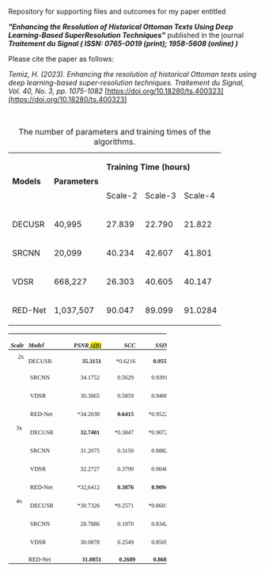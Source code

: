 Repository for supporting files and outcomes for my paper entitled 

___"Enhancing the Resolution of Historical Ottoman Texts Using Deep Learning-Based SuperResolution Techniques"___  published in the journal ___Traitement du Signal ( ISSN: 0765-0019 (print);  1958-5608 (online) )___

Please cite the paper as follows:


*Temiz, H. (2023). Enhancing the resolution of historical Ottoman texts using deep learning-based super-resolution techniques. Traitement du Signal, Vol. 40, No. 3, pp. 1075-1082* 
[https://doi.org/10.18280/ts.400323](https://doi.org/10.18280/ts.400323)

&nbsp;



<table >
 <caption> The number of parameters and training times of the algorithms.</caption>
 <tbody><tr >
  <td rowspan="2"  >
  <p ><b><span>Models<o:p></o:p></span></b></p>
  </td>
  <td  rowspan="2" >
  <p ><b ><span >Parameters<o:p></o:p></span></b></p>
  </td>
  <td colspan="3">
  <p ><b ><span >Training Time (hours)<o:p></o:p></span></b></p>
  </td>
 </tr>
 <tr >
  
  <td >
  <p ><span >Scale-2<o:p></o:p></span></p>
  </td>
  <td >
  <p ><span >Scale-3<o:p></o:p></span></p>
  </td>
  <td >
  <p ><span>Scale-4<o:p></o:p></span></p>
  </td>
 </tr>
 <tr >
  <td>
  <p ><span >DECUSR<o:p></o:p></span></p>
  </td>
  <td >
  <p><span >40,995<o:p></o:p></span></p>
  </td>
  <td >
  <p ><span >27.839<o:p></o:p></span></p>
  </td>
  <td >
  <p ><span >22.790<o:p></o:p></span></p>
  </td>
  <td>
  <p ><span >21.822<o:p></o:p></span></p>
  </td>
 </tr>
 <tr >
  <td >
  <p ><span >SRCNN<o:p></o:p></span></p>
  </td>
  <td >
  <p ><span >20,099<o:p></o:p></span></p>
  </td>
  <td >
  <p ><span l>40.234<o:p></o:p></span></p>
  </td>
  <td >
  <p ><span l>42.607<o:p></o:p></span></p>
  </td>
  <td >
  <p ><span >41.801 <o:p></o:p></span></p>
  </td>
 </tr>
 <tr >
  <td >
  <p ><span >VDSR<o:p></o:p></span></p>
  </td>
  <td >
  <p ><span >668,227<o:p></o:p></span></p>
  </td>
  <td >
  <p ><span >26.303<o:p></o:p></span></p>
  </td>
  <td >
  <p ><span >40.605<o:p></o:p></span></p>
  </td>
  <td >
  <p ><span >40.147<o:p></o:p></span></p>
  </td>
 </tr>
 <tr >
  <td >
  <p ><span >RED-Net<o:p></o:p></span></p>
  </td>
  <td >
  <p ><span >1,037,507<o:p></o:p></span></p>
  </td>
  <td >
  <p ><span >90.047<o:p></o:p></span></p>
  </td>
  <td >
  <p ><span >89.099<o:p></o:p></span></p>
  </td>
  <td >
  <p ><span >91.0284<o:p></o:p></span></p>
  </td>
 </tr>
</tbody></table>




<table class="MsoNormalTable" border="0" cellspacing="0" cellpadding="0" width="320" style="width:239.65pt;border-collapse:collapse;mso-yfti-tbllook:1184;
 mso-padding-alt:0cm 3.5pt 0cm 3.5pt;mso-prop-change:msi 20230228T1428;
 width:228.3pt !msorm;border-collapse:collapse !msorm;mso-yfti-tbllook:1184 !msorm;
 mso-padding-alt:0cm 3.5pt 0cm 3.5pt !msorm">
 <tbody><tr style="mso-yfti-irow:0;mso-yfti-firstrow:yes;height:14.15pt;mso-prop-change:
  msi 20230228T1428">
  <td width="36" style="width:27.0pt;width:1.0cm !msorm;border-top:solid windowtext 1.0pt;
  border-left:none;border-bottom:solid windowtext 1.0pt;border-right:none;
  mso-border-top-alt:solid windowtext .5pt;mso-border-bottom-alt:solid windowtext .5pt;
  padding:0cm 3.5pt 0cm 3.5pt;border-top:solid windowtext 1.0pt !msorm;
  border-left:none !msorm;border-bottom:solid windowtext 1.0pt !msorm;
  border-right:none !msorm;mso-border-top-alt:solid windowtext .5pt !msorm;
  mso-border-bottom-alt:solid windowtext .5pt !msorm;padding:0cm 3.5pt 0cm 3.5pt !msorm;
  height:14.15pt">
  <p class="MsoNormal" style="margin-bottom:0cm;margin-bottom:.0001pt;line-height:
  normal"><b style="mso-bidi-font-weight:normal"><i style="mso-bidi-font-style:
  normal"><span lang="EN-US" style="font-size:9.0pt;font-family:&quot;Times New Roman&quot;,serif;
  mso-ansi-language:EN-US">Scale<o:p></o:p></span></i></b></p>
  </td>
  <td width="57" nowrap="" style="width:42.55pt;width:39.7pt !msorm;border-top:solid windowtext 1.0pt;
  border-left:none;border-bottom:solid windowtext 1.0pt;border-right:none;
  mso-border-top-alt:solid windowtext .5pt;mso-border-bottom-alt:solid windowtext .5pt;
  padding:0cm 3.5pt 0cm 3.5pt;border-top:solid windowtext 1.0pt !msorm;
  border-left:none !msorm;border-bottom:solid windowtext 1.0pt !msorm;
  border-right:none !msorm;mso-border-top-alt:solid windowtext .5pt !msorm;
  mso-border-bottom-alt:solid windowtext .5pt !msorm;padding:0cm 3.5pt 0cm 3.5pt !msorm;
  height:14.15pt">
  <p class="MsoNormal" style="margin-bottom:0cm;margin-bottom:.0001pt;line-height:
  normal"><b style="mso-bidi-font-weight:normal"><i style="mso-bidi-font-style:
  normal"><span lang="EN-US" style="font-size:9.0pt;font-family:&quot;Times New Roman&quot;,serif;
  mso-ansi-language:EN-US">Model<o:p></o:p></span></i></b></p>
  </td>
  <td width="68" nowrap="" style="width:51.0pt;width:41.15pt !msorm;border-top:solid windowtext 1.0pt;
  border-left:none;border-bottom:solid windowtext 1.0pt;border-right:none;
  mso-border-top-alt:solid windowtext .5pt;mso-border-bottom-alt:solid windowtext .5pt;
  padding:0cm 3.5pt 0cm 3.5pt;border-top:solid windowtext 1.0pt !msorm;
  border-left:none !msorm;border-bottom:solid windowtext 1.0pt !msorm;
  border-right:none !msorm;mso-border-top-alt:solid windowtext .5pt !msorm;
  mso-border-bottom-alt:solid windowtext .5pt !msorm;padding:0cm 3.5pt 0cm 3.5pt !msorm;
  height:14.15pt">
  <p class="MsoNormal" align="right" style="margin-bottom:0cm;margin-bottom:.0001pt;
  text-align:right;line-height:normal"><b style="mso-bidi-font-weight:normal"><i style="mso-bidi-font-style:normal"><span lang="EN-US" style="font-size:9.0pt;
  font-family:&quot;Times New Roman&quot;,serif;mso-ansi-language:EN-US">PSNR<span class="msoIns"><ins cite="mailto:msi" datetime="2023-02-28T14:28"> <span style="background:windowtext !msorm;mso-highlight:windowtext !msorm"><span style="background:yellow;mso-highlight:yellow"><span style="mso-prop-change:
  msi 20230228T1428">(dB)</span></span></span></ins></span><o:p></o:p></span></i></b></p>
  </td>
  <td width="53" nowrap="" style="width:39.7pt;border-top:solid windowtext 1.0pt;
  border-left:none;border-bottom:solid windowtext 1.0pt;border-right:none;
  mso-border-top-alt:solid windowtext .5pt;mso-border-bottom-alt:solid windowtext .5pt;
  padding:0cm 3.5pt 0cm 3.5pt;border-top:solid windowtext 1.0pt !msorm;
  border-left:none !msorm;border-bottom:solid windowtext 1.0pt !msorm;
  border-right:none !msorm;mso-border-top-alt:solid windowtext .5pt !msorm;
  mso-border-bottom-alt:solid windowtext .5pt !msorm;padding:0cm 3.5pt 0cm 3.5pt !msorm;
  height:14.15pt">
  <p class="MsoNormal" align="right" style="margin-bottom:0cm;margin-bottom:.0001pt;
  text-align:right;line-height:normal"><b style="mso-bidi-font-weight:normal"><i style="mso-bidi-font-style:normal"><span lang="EN-US" style="font-size:9.0pt;
  font-family:&quot;Times New Roman&quot;,serif;mso-ansi-language:EN-US">SCC<o:p></o:p></span></i></b></p>
  </td>
  <td width="53" nowrap="" style="width:39.7pt;border-top:solid windowtext 1.0pt;
  border-left:none;border-bottom:solid windowtext 1.0pt;border-right:none;
  mso-border-top-alt:solid windowtext .5pt;mso-border-bottom-alt:solid windowtext .5pt;
  padding:0cm 3.5pt 0cm 3.5pt;border-top:solid windowtext 1.0pt !msorm;
  border-left:none !msorm;border-bottom:solid windowtext 1.0pt !msorm;
  border-right:none !msorm;mso-border-top-alt:solid windowtext .5pt !msorm;
  mso-border-bottom-alt:solid windowtext .5pt !msorm;padding:0cm 3.5pt 0cm 3.5pt !msorm;
  height:14.15pt">
  <p class="MsoNormal" align="right" style="margin-bottom:0cm;margin-bottom:.0001pt;
  text-align:right;line-height:normal"><b style="mso-bidi-font-weight:normal"><i style="mso-bidi-font-style:normal"><span lang="EN-US" style="font-size:9.0pt;
  font-family:&quot;Times New Roman&quot;,serif;mso-ansi-language:EN-US">SSIM<o:p></o:p></span></i></b></p>
  </td>
  <td width="53" nowrap="" style="width:39.7pt;border-top:solid windowtext 1.0pt;
  border-left:none;border-bottom:solid windowtext 1.0pt;border-right:none;
  mso-border-top-alt:solid windowtext .5pt;mso-border-bottom-alt:solid windowtext .5pt;
  padding:0cm 3.5pt 0cm 3.5pt;border-top:solid windowtext 1.0pt !msorm;
  border-left:none !msorm;border-bottom:solid windowtext 1.0pt !msorm;
  border-right:none !msorm;mso-border-top-alt:solid windowtext .5pt !msorm;
  mso-border-bottom-alt:solid windowtext .5pt !msorm;padding:0cm 3.5pt 0cm 3.5pt !msorm;
  height:14.15pt">
  <p class="MsoNormal" align="right" style="margin-bottom:0cm;margin-bottom:.0001pt;
  text-align:right;line-height:normal"><b style="mso-bidi-font-weight:normal"><i style="mso-bidi-font-style:normal"><span lang="EN-US" style="font-size:9.0pt;
  font-family:&quot;Times New Roman&quot;,serif;mso-ansi-language:EN-US">VIF<o:p></o:p></span></i></b></p>
  </td>
 </tr>
 <tr style="mso-yfti-irow:1;height:14.15pt;mso-prop-change:msi 20230228T1428">
  <td width="36" rowspan="3" valign="top" style="width:27.0pt;width:1.0cm !msorm;
  border:none;mso-border-top-alt:solid windowtext .5pt;padding:0cm 3.5pt 0cm 3.5pt;
  border:none !msorm;mso-border-top-alt:solid windowtext .5pt !msorm;
  padding:0cm 3.5pt 0cm 3.5pt !msorm;height:14.15pt">
  <p class="MsoNormal" align="right" style="margin-top:5.0pt;margin-right:0cm;
  margin-bottom:0cm;margin-left:0cm;margin-bottom:.0001pt;text-align:right;
  line-height:normal"><span lang="EN-US" style="font-size:9.0pt;font-family:&quot;Times New Roman&quot;,serif;
  mso-ansi-language:EN-US">2x<o:p></o:p></span></p>
  </td>
  <td width="57" nowrap="" valign="bottom" style="width:42.55pt;width:39.7pt !msorm;
  border:none;mso-border-top-alt:solid windowtext .5pt;padding:0cm 3.5pt 0cm 3.5pt;
  border:none !msorm;mso-border-top-alt:solid windowtext .5pt !msorm;
  padding:0cm 3.5pt 0cm 3.5pt !msorm;height:14.15pt">
  <p class="MsoNormal" style="margin-bottom:0cm;margin-bottom:.0001pt;line-height:
  normal"><span lang="EN-US" style="font-size:9.0pt;font-family:&quot;Times New Roman&quot;,serif;
  mso-ansi-language:EN-US">DECUSR<o:p></o:p></span></p>
  </td>
  <td width="68" nowrap="" valign="bottom" style="width:51.0pt;width:41.15pt !msorm;
  border:none;mso-border-top-alt:solid windowtext .5pt;padding:0cm 3.5pt 0cm 3.5pt;
  border:none !msorm;mso-border-top-alt:solid windowtext .5pt !msorm;
  padding:0cm 3.5pt 0cm 3.5pt !msorm;height:14.15pt">
  <p class="MsoNormal" align="right" style="margin-bottom:0cm;margin-bottom:.0001pt;
  text-align:right;line-height:normal"><b style="mso-bidi-font-weight:normal"><span lang="EN-US" style="font-size:9.0pt;font-family:&quot;Times New Roman&quot;,serif;
  mso-ansi-language:EN-US">35.3151<o:p></o:p></span></b></p>
  </td>
  <td width="53" nowrap="" valign="bottom" style="width:39.7pt;border:none;mso-border-top-alt:
  solid windowtext .5pt;padding:0cm 3.5pt 0cm 3.5pt;border:none !msorm;
  mso-border-top-alt:solid windowtext .5pt !msorm;padding:0cm 3.5pt 0cm 3.5pt !msorm;
  height:14.15pt">
  <p class="MsoNormal" align="right" style="margin-bottom:0cm;margin-bottom:.0001pt;
  text-align:right;line-height:normal"><span lang="EN-US" style="font-size:9.0pt;
  font-family:&quot;Times New Roman&quot;,serif;mso-ansi-language:EN-US">*0.6216<o:p></o:p></span></p>
  </td>
  <td width="53" nowrap="" valign="bottom" style="width:39.7pt;border:none;mso-border-top-alt:
  solid windowtext .5pt;padding:0cm 3.5pt 0cm 3.5pt;border:none !msorm;
  mso-border-top-alt:solid windowtext .5pt !msorm;padding:0cm 3.5pt 0cm 3.5pt !msorm;
  height:14.15pt">
  <p class="MsoNormal" align="right" style="margin-bottom:0cm;margin-bottom:.0001pt;
  text-align:right;line-height:normal"><b style="mso-bidi-font-weight:normal"><span lang="EN-US" style="font-size:9.0pt;font-family:&quot;Times New Roman&quot;,serif;
  mso-ansi-language:EN-US">0.9553<o:p></o:p></span></b></p>
  </td>
  <td width="53" nowrap="" valign="bottom" style="width:39.7pt;border:none;mso-border-top-alt:
  solid windowtext .5pt;padding:0cm 3.5pt 0cm 3.5pt;border:none !msorm;
  mso-border-top-alt:solid windowtext .5pt !msorm;padding:0cm 3.5pt 0cm 3.5pt !msorm;
  height:14.15pt">
  <p class="MsoNormal" align="right" style="margin-bottom:0cm;margin-bottom:.0001pt;
  text-align:right;line-height:normal"><b style="mso-bidi-font-weight:normal"><span lang="EN-US" style="font-size:9.0pt;font-family:&quot;Times New Roman&quot;,serif;
  mso-ansi-language:EN-US">0.6535<o:p></o:p></span></b></p>
  </td>
 </tr>
 <tr style="mso-yfti-irow:2;height:11.35pt;mso-prop-change:msi 20230228T1428">
  <td width="57" nowrap="" valign="bottom" style="width:42.55pt;width:39.7pt !msorm;
  padding:0cm 3.5pt 0cm 3.5pt 0cm 3.5pt 0cm 3.5pt !msorm;height:11.35pt">
  <p class="MsoNormal" style="margin-bottom:0cm;margin-bottom:.0001pt;line-height:
  normal"><span lang="EN-US" style="font-size:9.0pt;font-family:&quot;Times New Roman&quot;,serif;
  mso-ansi-language:EN-US">SRCNN<o:p></o:p></span></p>
  </td>
  <td width="68" nowrap="" valign="bottom" style="width:51.0pt;width:41.15pt !msorm;
  padding:0cm 3.5pt 0cm 3.5pt 0cm 3.5pt 0cm 3.5pt !msorm;height:11.35pt">
  <p class="MsoNormal" align="right" style="margin-bottom:0cm;margin-bottom:.0001pt;
  text-align:right;line-height:normal"><span lang="EN-US" style="font-size:9.0pt;
  font-family:&quot;Times New Roman&quot;,serif;mso-ansi-language:EN-US">34.1752<o:p></o:p></span></p>
  </td>
  <td width="53" nowrap="" valign="bottom" style="width:39.7pt;padding:0cm 3.5pt 0cm 3.5pt 0cm 3.5pt 0cm 3.5pt !msorm;
  height:11.35pt">
  <p class="MsoNormal" align="right" style="margin-bottom:0cm;margin-bottom:.0001pt;
  text-align:right;line-height:normal"><span lang="EN-US" style="font-size:9.0pt;
  font-family:&quot;Times New Roman&quot;,serif;mso-ansi-language:EN-US">0.5629<o:p></o:p></span></p>
  </td>
  <td width="53" nowrap="" valign="bottom" style="width:39.7pt;padding:0cm 3.5pt 0cm 3.5pt 0cm 3.5pt 0cm 3.5pt !msorm;
  height:11.35pt">
  <p class="MsoNormal" align="right" style="margin-bottom:0cm;margin-bottom:.0001pt;
  text-align:right;line-height:normal"><span lang="EN-US" style="font-size:9.0pt;
  font-family:&quot;Times New Roman&quot;,serif;mso-ansi-language:EN-US">0.9391<o:p></o:p></span></p>
  </td>
  <td width="53" nowrap="" valign="bottom" style="width:39.7pt;padding:0cm 3.5pt 0cm 3.5pt 0cm 3.5pt 0cm 3.5pt !msorm;
  height:11.35pt">
  <p class="MsoNormal" align="right" style="margin-bottom:0cm;margin-bottom:.0001pt;
  text-align:right;line-height:normal"><span lang="EN-US" style="font-size:9.0pt;
  font-family:&quot;Times New Roman&quot;,serif;mso-ansi-language:EN-US">0.5921<o:p></o:p></span></p>
  </td>
 </tr>
 <tr style="mso-yfti-irow:3;height:11.35pt;mso-prop-change:msi 20230228T1428">
  <td width="57" nowrap="" valign="bottom" style="width:42.55pt;width:39.7pt !msorm;
  padding:0cm 3.5pt 0cm 3.5pt 0cm 3.5pt 0cm 3.5pt !msorm;height:11.35pt">
  <p class="MsoNormal" style="margin-bottom:0cm;margin-bottom:.0001pt;line-height:
  normal"><span lang="EN-US" style="font-size:9.0pt;font-family:&quot;Times New Roman&quot;,serif;
  mso-ansi-language:EN-US">VDSR<o:p></o:p></span></p>
  </td>
  <td width="68" nowrap="" valign="bottom" style="width:51.0pt;width:41.15pt !msorm;
  padding:0cm 3.5pt 0cm 3.5pt 0cm 3.5pt 0cm 3.5pt !msorm;height:11.35pt">
  <p class="MsoNormal" align="right" style="margin-bottom:0cm;margin-bottom:.0001pt;
  text-align:right;line-height:normal"><span lang="EN-US" style="font-size:9.0pt;
  font-family:&quot;Times New Roman&quot;,serif;mso-ansi-language:EN-US">30.3865<o:p></o:p></span></p>
  </td>
  <td width="53" nowrap="" valign="bottom" style="width:39.7pt;padding:0cm 3.5pt 0cm 3.5pt 0cm 3.5pt 0cm 3.5pt !msorm;
  height:11.35pt">
  <p class="MsoNormal" align="right" style="margin-bottom:0cm;margin-bottom:.0001pt;
  text-align:right;line-height:normal"><span lang="EN-US" style="font-size:9.0pt;
  font-family:&quot;Times New Roman&quot;,serif;mso-ansi-language:EN-US">0.5859<o:p></o:p></span></p>
  </td>
  <td width="53" nowrap="" valign="bottom" style="width:39.7pt;padding:0cm 3.5pt 0cm 3.5pt 0cm 3.5pt 0cm 3.5pt !msorm;
  height:11.35pt">
  <p class="MsoNormal" align="right" style="margin-bottom:0cm;margin-bottom:.0001pt;
  text-align:right;line-height:normal"><span lang="EN-US" style="font-size:9.0pt;
  font-family:&quot;Times New Roman&quot;,serif;mso-ansi-language:EN-US">0.9406<o:p></o:p></span></p>
  </td>
  <td width="53" nowrap="" valign="bottom" style="width:39.7pt;padding:0cm 3.5pt 0cm 3.5pt 0cm 3.5pt 0cm 3.5pt !msorm;
  height:11.35pt">
  <p class="MsoNormal" align="right" style="margin-bottom:0cm;margin-bottom:.0001pt;
  text-align:right;line-height:normal"><span lang="EN-US" style="font-size:9.0pt;
  font-family:&quot;Times New Roman&quot;,serif;mso-ansi-language:EN-US">0.6159<o:p></o:p></span></p>
  </td>
 </tr>
 <tr style="mso-yfti-irow:4;height:11.35pt;mso-prop-change:msi 20230228T1428">
  <td width="36" valign="top" style="width:27.0pt;width:1.0cm !msorm;padding:0cm 3.5pt 0cm 3.5pt 0cm 3.5pt 0cm 3.5pt !msorm;
  height:11.35pt">
  <p class="MsoNormal" align="right" style="margin-bottom:0cm;margin-bottom:.0001pt;
  text-align:right;line-height:normal"><span lang="EN-US" style="font-size:9.0pt;
  font-family:&quot;Times New Roman&quot;,serif;mso-ansi-language:EN-US"><o:p>&nbsp;</o:p></span></p>
  </td>
  <td width="57" nowrap="" valign="bottom" style="width:42.55pt;width:39.7pt !msorm;
  padding:0cm 3.5pt 0cm 3.5pt 0cm 3.5pt 0cm 3.5pt !msorm;height:11.35pt">
  <p class="MsoNormal" style="margin-bottom:0cm;margin-bottom:.0001pt;line-height:
  normal"><span lang="EN-US" style="font-size:9.0pt;font-family:&quot;Times New Roman&quot;,serif;
  mso-ansi-language:EN-US">RED-Net<o:p></o:p></span></p>
  </td>
  <td width="68" nowrap="" valign="bottom" style="width:51.0pt;width:41.15pt !msorm;
  padding:0cm 3.5pt 0cm 3.5pt 0cm 3.5pt 0cm 3.5pt !msorm;height:11.35pt">
  <p class="MsoNormal" align="right" style="margin-bottom:0cm;margin-bottom:.0001pt;
  text-align:right;line-height:normal"><span lang="EN-US" style="font-size:9.0pt;
  font-family:&quot;Times New Roman&quot;,serif;mso-ansi-language:EN-US">*34.2038<o:p></o:p></span></p>
  </td>
  <td width="53" nowrap="" valign="bottom" style="width:39.7pt;padding:0cm 3.5pt 0cm 3.5pt 0cm 3.5pt 0cm 3.5pt !msorm;
  height:11.35pt">
  <p class="MsoNormal" align="right" style="margin-bottom:0cm;margin-bottom:.0001pt;
  text-align:right;line-height:normal"><b style="mso-bidi-font-weight:normal"><span lang="EN-US" style="font-size:9.0pt;font-family:&quot;Times New Roman&quot;,serif;
  mso-ansi-language:EN-US">0.6415<o:p></o:p></span></b></p>
  </td>
  <td width="53" nowrap="" valign="bottom" style="width:39.7pt;padding:0cm 3.5pt 0cm 3.5pt 0cm 3.5pt 0cm 3.5pt !msorm;
  height:11.35pt">
  <p class="MsoNormal" align="right" style="margin-bottom:0cm;margin-bottom:.0001pt;
  text-align:right;line-height:normal"><span lang="EN-US" style="font-size:9.0pt;
  font-family:&quot;Times New Roman&quot;,serif;mso-ansi-language:EN-US">*0.9522<o:p></o:p></span></p>
  </td>
  <td width="53" nowrap="" valign="bottom" style="width:39.7pt;padding:0cm 3.5pt 0cm 3.5pt 0cm 3.5pt 0cm 3.5pt !msorm;
  height:11.35pt">
  <p class="MsoNormal" align="right" style="margin-bottom:0cm;margin-bottom:.0001pt;
  text-align:right;line-height:normal"><span lang="EN-US" style="font-size:9.0pt;
  font-family:&quot;Times New Roman&quot;,serif;mso-ansi-language:EN-US">*0.6480<o:p></o:p></span></p>
  </td>
 </tr>
 <tr style="mso-yfti-irow:5;height:14.15pt;mso-prop-change:msi 20230228T1428">
  <td width="36" rowspan="3" valign="top" style="width:27.0pt;width:1.0cm !msorm;
  padding:0cm 3.5pt 0cm 3.5pt 0cm 3.5pt 0cm 3.5pt !msorm;height:14.15pt">
  <p class="MsoNormal" align="right" style="margin-top:5.0pt;margin-right:0cm;
  margin-bottom:0cm;margin-left:0cm;margin-bottom:.0001pt;text-align:right;
  line-height:normal"><span lang="EN-US" style="font-size:9.0pt;font-family:&quot;Times New Roman&quot;,serif;
  mso-ansi-language:EN-US">3x<o:p></o:p></span></p>
  </td>
  <td width="57" nowrap="" valign="bottom" style="width:42.55pt;width:39.7pt !msorm;
  padding:0cm 3.5pt 0cm 3.5pt 0cm 3.5pt 0cm 3.5pt !msorm;height:14.15pt">
  <p class="MsoNormal" style="margin-bottom:0cm;margin-bottom:.0001pt;line-height:
  normal"><span lang="EN-US" style="font-size:9.0pt;font-family:&quot;Times New Roman&quot;,serif;
  mso-ansi-language:EN-US">DECUSR<o:p></o:p></span></p>
  </td>
  <td width="68" nowrap="" valign="bottom" style="width:51.0pt;width:41.15pt !msorm;
  padding:0cm 3.5pt 0cm 3.5pt 0cm 3.5pt 0cm 3.5pt !msorm;height:14.15pt">
  <p class="MsoNormal" align="right" style="margin-bottom:0cm;margin-bottom:.0001pt;
  text-align:right;line-height:normal"><b style="mso-bidi-font-weight:normal"><span lang="EN-US" style="font-size:9.0pt;font-family:&quot;Times New Roman&quot;,serif;
  mso-ansi-language:EN-US">32.7401<o:p></o:p></span></b></p>
  </td>
  <td width="53" nowrap="" valign="bottom" style="width:39.7pt;padding:0cm 3.5pt 0cm 3.5pt 0cm 3.5pt 0cm 3.5pt !msorm;
  height:14.15pt">
  <p class="MsoNormal" align="right" style="margin-bottom:0cm;margin-bottom:.0001pt;
  text-align:right;line-height:normal"><span lang="EN-US" style="font-size:9.0pt;
  font-family:&quot;Times New Roman&quot;,serif;mso-ansi-language:EN-US">*0.3847<o:p></o:p></span></p>
  </td>
  <td width="53" nowrap="" valign="bottom" style="width:39.7pt;padding:0cm 3.5pt 0cm 3.5pt 0cm 3.5pt 0cm 3.5pt !msorm;
  height:14.15pt">
  <p class="MsoNormal" align="right" style="margin-bottom:0cm;margin-bottom:.0001pt;
  text-align:right;line-height:normal"><span lang="EN-US" style="font-size:9.0pt;
  font-family:&quot;Times New Roman&quot;,serif;mso-ansi-language:EN-US">*0.9072<o:p></o:p></span></p>
  </td>
  <td width="53" nowrap="" valign="bottom" style="width:39.7pt;padding:0cm 3.5pt 0cm 3.5pt 0cm 3.5pt 0cm 3.5pt !msorm;
  height:14.15pt">
  <p class="MsoNormal" align="right" style="margin-bottom:0cm;margin-bottom:.0001pt;
  text-align:right;line-height:normal"><span lang="EN-US" style="font-size:9.0pt;
  font-family:&quot;Times New Roman&quot;,serif;mso-ansi-language:EN-US">*0.5245<o:p></o:p></span></p>
  </td>
 </tr>
 <tr style="mso-yfti-irow:6;height:11.35pt;mso-prop-change:msi 20230228T1428">
  <td width="57" nowrap="" valign="bottom" style="width:42.55pt;width:39.7pt !msorm;
  padding:0cm 3.5pt 0cm 3.5pt 0cm 3.5pt 0cm 3.5pt !msorm;height:11.35pt">
  <p class="MsoNormal" style="margin-bottom:0cm;margin-bottom:.0001pt;line-height:
  normal"><span lang="EN-US" style="font-size:9.0pt;font-family:&quot;Times New Roman&quot;,serif;
  mso-ansi-language:EN-US">SRCNN<o:p></o:p></span></p>
  </td>
  <td width="68" nowrap="" valign="bottom" style="width:51.0pt;width:41.15pt !msorm;
  padding:0cm 3.5pt 0cm 3.5pt 0cm 3.5pt 0cm 3.5pt !msorm;height:11.35pt">
  <p class="MsoNormal" align="right" style="margin-bottom:0cm;margin-bottom:.0001pt;
  text-align:right;line-height:normal"><span lang="EN-US" style="font-size:9.0pt;
  font-family:&quot;Times New Roman&quot;,serif;mso-ansi-language:EN-US">31.2075<o:p></o:p></span></p>
  </td>
  <td width="53" nowrap="" valign="bottom" style="width:39.7pt;padding:0cm 3.5pt 0cm 3.5pt 0cm 3.5pt 0cm 3.5pt !msorm;
  height:11.35pt">
  <p class="MsoNormal" align="right" style="margin-bottom:0cm;margin-bottom:.0001pt;
  text-align:right;line-height:normal"><span lang="EN-US" style="font-size:9.0pt;
  font-family:&quot;Times New Roman&quot;,serif;mso-ansi-language:EN-US">0.3150<o:p></o:p></span></p>
  </td>
  <td width="53" nowrap="" valign="bottom" style="width:39.7pt;padding:0cm 3.5pt 0cm 3.5pt 0cm 3.5pt 0cm 3.5pt !msorm;
  height:11.35pt">
  <p class="MsoNormal" align="right" style="margin-bottom:0cm;margin-bottom:.0001pt;
  text-align:right;line-height:normal"><span lang="EN-US" style="font-size:9.0pt;
  font-family:&quot;Times New Roman&quot;,serif;mso-ansi-language:EN-US">0.8882<o:p></o:p></span></p>
  </td>
  <td width="53" nowrap="" valign="bottom" style="width:39.7pt;padding:0cm 3.5pt 0cm 3.5pt 0cm 3.5pt 0cm 3.5pt !msorm;
  height:11.35pt">
  <p class="MsoNormal" align="right" style="margin-bottom:0cm;margin-bottom:.0001pt;
  text-align:right;line-height:normal"><span lang="EN-US" style="font-size:9.0pt;
  font-family:&quot;Times New Roman&quot;,serif;mso-ansi-language:EN-US">0.4777<o:p></o:p></span></p>
  </td>
 </tr>
 <tr style="mso-yfti-irow:7;height:11.35pt;mso-prop-change:msi 20230228T1428">
  <td width="57" nowrap="" valign="bottom" style="width:42.55pt;width:39.7pt !msorm;
  padding:0cm 3.5pt 0cm 3.5pt 0cm 3.5pt 0cm 3.5pt !msorm;height:11.35pt">
  <p class="MsoNormal" style="margin-bottom:0cm;margin-bottom:.0001pt;line-height:
  normal"><span lang="EN-US" style="font-size:9.0pt;font-family:&quot;Times New Roman&quot;,serif;
  mso-ansi-language:EN-US">VDSR<o:p></o:p></span></p>
  </td>
  <td width="68" nowrap="" valign="bottom" style="width:51.0pt;width:41.15pt !msorm;
  padding:0cm 3.5pt 0cm 3.5pt 0cm 3.5pt 0cm 3.5pt !msorm;height:11.35pt">
  <p class="MsoNormal" align="right" style="margin-bottom:0cm;margin-bottom:.0001pt;
  text-align:right;line-height:normal"><span lang="EN-US" style="font-size:9.0pt;
  font-family:&quot;Times New Roman&quot;,serif;mso-ansi-language:EN-US">32.2727<o:p></o:p></span></p>
  </td>
  <td width="53" nowrap="" valign="bottom" style="width:39.7pt;padding:0cm 3.5pt 0cm 3.5pt 0cm 3.5pt 0cm 3.5pt !msorm;
  height:11.35pt">
  <p class="MsoNormal" align="right" style="margin-bottom:0cm;margin-bottom:.0001pt;
  text-align:right;line-height:normal"><span lang="EN-US" style="font-size:9.0pt;
  font-family:&quot;Times New Roman&quot;,serif;mso-ansi-language:EN-US">0.3799<o:p></o:p></span></p>
  </td>
  <td width="53" nowrap="" valign="bottom" style="width:39.7pt;padding:0cm 3.5pt 0cm 3.5pt 0cm 3.5pt 0cm 3.5pt !msorm;
  height:11.35pt">
  <p class="MsoNormal" align="right" style="margin-bottom:0cm;margin-bottom:.0001pt;
  text-align:right;line-height:normal"><span lang="EN-US" style="font-size:9.0pt;
  font-family:&quot;Times New Roman&quot;,serif;mso-ansi-language:EN-US">0.9046<o:p></o:p></span></p>
  </td>
  <td width="53" nowrap="" valign="bottom" style="width:39.7pt;padding:0cm 3.5pt 0cm 3.5pt 0cm 3.5pt 0cm 3.5pt !msorm;
  height:11.35pt">
  <p class="MsoNormal" align="right" style="margin-bottom:0cm;margin-bottom:.0001pt;
  text-align:right;line-height:normal"><span lang="EN-US" style="font-size:9.0pt;
  font-family:&quot;Times New Roman&quot;,serif;mso-ansi-language:EN-US">0.5175<o:p></o:p></span></p>
  </td>
 </tr>
 <tr style="mso-yfti-irow:8;height:11.35pt;mso-prop-change:msi 20230228T1428">
  <td width="36" valign="top" style="width:27.0pt;width:1.0cm !msorm;padding:0cm 3.5pt 0cm 3.5pt 0cm 3.5pt 0cm 3.5pt !msorm;
  height:11.35pt">
  <p class="MsoNormal" align="right" style="margin-bottom:0cm;margin-bottom:.0001pt;
  text-align:right;line-height:normal"><span lang="EN-US" style="font-size:9.0pt;
  font-family:&quot;Times New Roman&quot;,serif;mso-ansi-language:EN-US"><o:p>&nbsp;</o:p></span></p>
  </td>
  <td width="57" nowrap="" valign="bottom" style="width:42.55pt;width:39.7pt !msorm;
  padding:0cm 3.5pt 0cm 3.5pt 0cm 3.5pt 0cm 3.5pt !msorm;height:11.35pt">
  <p class="MsoNormal" style="margin-bottom:0cm;margin-bottom:.0001pt;line-height:
  normal"><span lang="EN-US" style="font-size:9.0pt;font-family:&quot;Times New Roman&quot;,serif;
  mso-ansi-language:EN-US">RED-Net<o:p></o:p></span></p>
  </td>
  <td width="68" nowrap="" valign="bottom" style="width:51.0pt;width:41.15pt !msorm;
  padding:0cm 3.5pt 0cm 3.5pt 0cm 3.5pt 0cm 3.5pt !msorm;height:11.35pt">
  <p class="MsoNormal" align="right" style="margin-bottom:0cm;margin-bottom:.0001pt;
  text-align:right;line-height:normal"><span lang="EN-US" style="font-size:9.0pt;
  font-family:&quot;Times New Roman&quot;,serif;mso-ansi-language:EN-US">*32,6412<o:p></o:p></span></p>
  </td>
  <td width="53" nowrap="" valign="bottom" style="width:39.7pt;padding:0cm 3.5pt 0cm 3.5pt 0cm 3.5pt 0cm 3.5pt !msorm;
  height:11.35pt">
  <p class="MsoNormal" align="right" style="margin-bottom:0cm;margin-bottom:.0001pt;
  text-align:right;line-height:normal"><b style="mso-bidi-font-weight:normal"><span lang="EN-US" style="font-size:9.0pt;font-family:&quot;Times New Roman&quot;,serif;
  mso-ansi-language:EN-US">0.3876<o:p></o:p></span></b></p>
  </td>
  <td width="53" nowrap="" valign="bottom" style="width:39.7pt;padding:0cm 3.5pt 0cm 3.5pt 0cm 3.5pt 0cm 3.5pt !msorm;
  height:11.35pt">
  <p class="MsoNormal" align="right" style="margin-bottom:0cm;margin-bottom:.0001pt;
  text-align:right;line-height:normal"><b style="mso-bidi-font-weight:normal"><span lang="EN-US" style="font-size:9.0pt;font-family:&quot;Times New Roman&quot;,serif;
  mso-ansi-language:EN-US">0.9094<o:p></o:p></span></b></p>
  </td>
  <td width="53" nowrap="" valign="bottom" style="width:39.7pt;padding:0cm 3.5pt 0cm 3.5pt 0cm 3.5pt 0cm 3.5pt !msorm;
  height:11.35pt">
  <p class="MsoNormal" align="right" style="margin-bottom:0cm;margin-bottom:.0001pt;
  text-align:right;line-height:normal"><b style="mso-bidi-font-weight:normal"><span lang="EN-US" style="font-size:9.0pt;font-family:&quot;Times New Roman&quot;,serif;
  mso-ansi-language:EN-US">0.5340<o:p></o:p></span></b></p>
  </td>
 </tr>
 <tr style="mso-yfti-irow:9;height:14.15pt;mso-prop-change:msi 20230228T1428">
  <td width="36" rowspan="3" valign="top" style="width:27.0pt;width:1.0cm !msorm;
  padding:0cm 3.5pt 0cm 3.5pt 0cm 3.5pt 0cm 3.5pt !msorm;height:14.15pt">
  <p class="MsoNormal" align="right" style="margin-top:5.0pt;margin-right:0cm;
  margin-bottom:0cm;margin-left:0cm;margin-bottom:.0001pt;text-align:right;
  line-height:normal"><span lang="EN-US" style="font-size:9.0pt;font-family:&quot;Times New Roman&quot;,serif;
  mso-ansi-language:EN-US">4x<o:p></o:p></span></p>
  </td>
  <td width="57" nowrap="" valign="bottom" style="width:42.55pt;width:39.7pt !msorm;
  padding:0cm 3.5pt 0cm 3.5pt 0cm 3.5pt 0cm 3.5pt !msorm;height:14.15pt">
  <p class="MsoNormal" style="margin-bottom:0cm;margin-bottom:.0001pt;line-height:
  normal"><span lang="EN-US" style="font-size:9.0pt;font-family:&quot;Times New Roman&quot;,serif;
  mso-ansi-language:EN-US">DECUSR<o:p></o:p></span></p>
  </td>
  <td width="68" nowrap="" valign="bottom" style="width:51.0pt;width:41.15pt !msorm;
  padding:0cm 3.5pt 0cm 3.5pt 0cm 3.5pt 0cm 3.5pt !msorm;height:14.15pt">
  <p class="MsoNormal" align="right" style="margin-bottom:0cm;margin-bottom:.0001pt;
  text-align:right;line-height:normal"><span lang="EN-US" style="font-size:9.0pt;
  font-family:&quot;Times New Roman&quot;,serif;mso-ansi-language:EN-US">*30.7326<o:p></o:p></span></p>
  </td>
  <td width="53" nowrap="" valign="bottom" style="width:39.7pt;padding:0cm 3.5pt 0cm 3.5pt 0cm 3.5pt 0cm 3.5pt !msorm;
  height:14.15pt">
  <p class="MsoNormal" align="right" style="margin-bottom:0cm;margin-bottom:.0001pt;
  text-align:right;line-height:normal"><span lang="EN-US" style="font-size:9.0pt;
  font-family:&quot;Times New Roman&quot;,serif;mso-ansi-language:EN-US">*0.2571<o:p></o:p></span></p>
  </td>
  <td width="53" nowrap="" valign="bottom" style="width:39.7pt;padding:0cm 3.5pt 0cm 3.5pt 0cm 3.5pt 0cm 3.5pt !msorm;
  height:14.15pt">
  <p class="MsoNormal" align="right" style="margin-bottom:0cm;margin-bottom:.0001pt;
  text-align:right;line-height:normal"><span lang="EN-US" style="font-size:9.0pt;
  font-family:&quot;Times New Roman&quot;,serif;mso-ansi-language:EN-US">*0.8603<o:p></o:p></span></p>
  </td>
  <td width="53" nowrap="" valign="bottom" style="width:39.7pt;padding:0cm 3.5pt 0cm 3.5pt 0cm 3.5pt 0cm 3.5pt !msorm;
  height:14.15pt">
  <p class="MsoNormal" align="right" style="margin-bottom:0cm;margin-bottom:.0001pt;
  text-align:right;line-height:normal"><span lang="EN-US" style="font-size:9.0pt;
  font-family:&quot;Times New Roman&quot;,serif;mso-ansi-language:EN-US">*0.4374<o:p></o:p></span></p>
  </td>
 </tr>
 <tr style="mso-yfti-irow:10;height:11.35pt;mso-prop-change:msi 20230228T1428">
  <td width="57" nowrap="" valign="bottom" style="width:42.55pt;width:39.7pt !msorm;
  padding:0cm 3.5pt 0cm 3.5pt 0cm 3.5pt 0cm 3.5pt !msorm;height:11.35pt">
  <p class="MsoNormal" style="margin-bottom:0cm;margin-bottom:.0001pt;line-height:
  normal"><span lang="EN-US" style="font-size:9.0pt;font-family:&quot;Times New Roman&quot;,serif;
  mso-ansi-language:EN-US">SRCNN<o:p></o:p></span></p>
  </td>
  <td width="68" nowrap="" style="width:51.0pt;width:41.15pt !msorm;padding:0cm 3.5pt 0cm 3.5pt 0cm 3.5pt 0cm 3.5pt !msorm;
  height:11.35pt">
  <p class="MsoNormal" align="right" style="margin-bottom:0cm;margin-bottom:.0001pt;
  text-align:right;line-height:normal"><span lang="EN-US" style="font-size:9.0pt;
  font-family:&quot;Times New Roman&quot;,serif;mso-ansi-language:EN-US">28.7886<o:p></o:p></span></p>
  </td>
  <td width="53" nowrap="" style="width:39.7pt;padding:0cm 3.5pt 0cm 3.5pt 0cm 3.5pt 0cm 3.5pt !msorm;
  height:11.35pt">
  <p class="MsoNormal" align="right" style="margin-bottom:0cm;margin-bottom:.0001pt;
  text-align:right;line-height:normal"><span lang="EN-US" style="font-size:9.0pt;
  font-family:&quot;Times New Roman&quot;,serif;mso-ansi-language:EN-US">0.1970<o:p></o:p></span></p>
  </td>
  <td width="53" nowrap="" style="width:39.7pt;padding:0cm 3.5pt 0cm 3.5pt 0cm 3.5pt 0cm 3.5pt !msorm;
  height:11.35pt">
  <p class="MsoNormal" align="right" style="margin-bottom:0cm;margin-bottom:.0001pt;
  text-align:right;line-height:normal"><span lang="EN-US" style="font-size:9.0pt;
  font-family:&quot;Times New Roman&quot;,serif;mso-ansi-language:EN-US">0.8342<o:p></o:p></span></p>
  </td>
  <td width="53" nowrap="" style="width:39.7pt;padding:0cm 3.5pt 0cm 3.5pt 0cm 3.5pt 0cm 3.5pt !msorm;
  height:11.35pt">
  <p class="MsoNormal" align="right" style="margin-bottom:0cm;margin-bottom:.0001pt;
  text-align:right;line-height:normal"><span lang="EN-US" style="font-size:9.0pt;
  font-family:&quot;Times New Roman&quot;,serif;mso-ansi-language:EN-US">0.3862<o:p></o:p></span></p>
  </td>
 </tr>
 <tr style="mso-yfti-irow:11;height:11.35pt;mso-prop-change:msi 20230228T1428">
  <td width="57" nowrap="" valign="bottom" style="width:42.55pt;width:39.7pt !msorm;
  padding:0cm 3.5pt 0cm 3.5pt 0cm 3.5pt 0cm 3.5pt !msorm;height:11.35pt">
  <p class="MsoNormal" style="margin-bottom:0cm;margin-bottom:.0001pt;line-height:
  normal"><span lang="EN-US" style="font-size:9.0pt;font-family:&quot;Times New Roman&quot;,serif;
  mso-ansi-language:EN-US">VDSR<o:p></o:p></span></p>
  </td>
  <td width="68" nowrap="" style="width:51.0pt;width:41.15pt !msorm;padding:0cm 3.5pt 0cm 3.5pt 0cm 3.5pt 0cm 3.5pt !msorm;
  height:11.35pt">
  <p class="MsoNormal" align="right" style="margin-bottom:0cm;margin-bottom:.0001pt;
  text-align:right;line-height:normal"><span lang="EN-US" style="font-size:9.0pt;
  font-family:&quot;Times New Roman&quot;,serif;mso-ansi-language:EN-US">30.0878<o:p></o:p></span></p>
  </td>
  <td width="53" nowrap="" style="width:39.7pt;padding:0cm 3.5pt 0cm 3.5pt 0cm 3.5pt 0cm 3.5pt !msorm;
  height:11.35pt">
  <p class="MsoNormal" align="right" style="margin-bottom:0cm;margin-bottom:.0001pt;
  text-align:right;line-height:normal"><span lang="EN-US" style="font-size:9.0pt;
  font-family:&quot;Times New Roman&quot;,serif;mso-ansi-language:EN-US">0.2549<o:p></o:p></span></p>
  </td>
  <td width="53" nowrap="" style="width:39.7pt;padding:0cm 3.5pt 0cm 3.5pt 0cm 3.5pt 0cm 3.5pt !msorm;
  height:11.35pt">
  <p class="MsoNormal" align="right" style="margin-bottom:0cm;margin-bottom:.0001pt;
  text-align:right;line-height:normal"><span lang="EN-US" style="font-size:9.0pt;
  font-family:&quot;Times New Roman&quot;,serif;mso-ansi-language:EN-US">0.8569<o:p></o:p></span></p>
  </td>
  <td width="53" nowrap="" style="width:39.7pt;padding:0cm 3.5pt 0cm 3.5pt 0cm 3.5pt 0cm 3.5pt !msorm;
  height:11.35pt">
  <p class="MsoNormal" align="right" style="margin-bottom:0cm;margin-bottom:.0001pt;
  text-align:right;line-height:normal"><span lang="EN-US" style="font-size:9.0pt;
  font-family:&quot;Times New Roman&quot;,serif;mso-ansi-language:EN-US">0.4267<o:p></o:p></span></p>
  </td>
 </tr>
 <tr style="mso-yfti-irow:12;mso-yfti-lastrow:yes;height:11.35pt;mso-prop-change:
  msi 20230228T1428">
  <td width="36" style="width:27.0pt;width:1.0cm !msorm;border:none;border-bottom:
  solid windowtext 1.0pt;mso-border-bottom-alt:solid windowtext .5pt;
  padding:0cm 3.5pt 0cm 3.5pt;border:none !msorm;border-bottom:solid windowtext 1.0pt !msorm;
  mso-border-bottom-alt:solid windowtext .5pt !msorm;padding:0cm 3.5pt 0cm 3.5pt !msorm;
  height:11.35pt">
  <p class="MsoNormal" style="margin-bottom:0cm;margin-bottom:.0001pt;line-height:
  normal"><span lang="EN-US" style="font-size:9.0pt;font-family:&quot;Times New Roman&quot;,serif;
  mso-ansi-language:EN-US"><o:p>&nbsp;</o:p></span></p>
  </td>
  <td width="57" nowrap="" valign="bottom" style="width:42.55pt;width:39.7pt !msorm;
  border:none;border-bottom:solid windowtext 1.0pt;mso-border-bottom-alt:solid windowtext .5pt;
  padding:0cm 3.5pt 0cm 3.5pt;border:none !msorm;border-bottom:solid windowtext 1.0pt !msorm;
  mso-border-bottom-alt:solid windowtext .5pt !msorm;padding:0cm 3.5pt 0cm 3.5pt !msorm;
  height:11.35pt">
  <p class="MsoNormal" style="margin-bottom:0cm;margin-bottom:.0001pt;line-height:
  normal"><span lang="EN-US" style="font-size:9.0pt;font-family:&quot;Times New Roman&quot;,serif;
  mso-ansi-language:EN-US">RED-Net<o:p></o:p></span></p>
  </td>
  <td width="68" nowrap="" style="width:51.0pt;width:41.15pt !msorm;border:none;
  border-bottom:solid windowtext 1.0pt;mso-border-bottom-alt:solid windowtext .5pt;
  padding:0cm 3.5pt 0cm 3.5pt;border:none !msorm;border-bottom:solid windowtext 1.0pt !msorm;
  mso-border-bottom-alt:solid windowtext .5pt !msorm;padding:0cm 3.5pt 0cm 3.5pt !msorm;
  height:11.35pt">
  <p class="MsoNormal" align="right" style="margin-bottom:0cm;margin-bottom:.0001pt;
  text-align:right;line-height:normal"><b style="mso-bidi-font-weight:normal"><span lang="EN-US" style="font-size:9.0pt;font-family:&quot;Times New Roman&quot;,serif;
  mso-ansi-language:EN-US">31.0851<o:p></o:p></span></b></p>
  </td>
  <td width="53" nowrap="" style="width:39.7pt;border:none;border-bottom:solid windowtext 1.0pt;
  mso-border-bottom-alt:solid windowtext .5pt;padding:0cm 3.5pt 0cm 3.5pt;
  border:none !msorm;border-bottom:solid windowtext 1.0pt !msorm;mso-border-bottom-alt:
  solid windowtext .5pt !msorm;padding:0cm 3.5pt 0cm 3.5pt !msorm;height:11.35pt">
  <p class="MsoNormal" align="right" style="margin-bottom:0cm;margin-bottom:.0001pt;
  text-align:right;line-height:normal"><b style="mso-bidi-font-weight:normal"><span lang="EN-US" style="font-size:9.0pt;font-family:&quot;Times New Roman&quot;,serif;
  mso-ansi-language:EN-US">0.2689<o:p></o:p></span></b></p>
  </td>
  <td width="53" nowrap="" style="width:39.7pt;border:none;border-bottom:solid windowtext 1.0pt;
  mso-border-bottom-alt:solid windowtext .5pt;padding:0cm 3.5pt 0cm 3.5pt;
  border:none !msorm;border-bottom:solid windowtext 1.0pt !msorm;mso-border-bottom-alt:
  solid windowtext .5pt !msorm;padding:0cm 3.5pt 0cm 3.5pt !msorm;height:11.35pt">
  <p class="MsoNormal" align="right" style="margin-bottom:0cm;margin-bottom:.0001pt;
  text-align:right;line-height:normal"><b style="mso-bidi-font-weight:normal"><span lang="EN-US" style="font-size:9.0pt;font-family:&quot;Times New Roman&quot;,serif;
  mso-ansi-language:EN-US">0.8680<o:p></o:p></span></b></p>
  </td>
  <td width="53" nowrap="" style="width:39.7pt;border:none;border-bottom:solid windowtext 1.0pt;
  mso-border-bottom-alt:solid windowtext .5pt;padding:0cm 3.5pt 0cm 3.5pt;
  border:none !msorm;border-bottom:solid windowtext 1.0pt !msorm;mso-border-bottom-alt:
  solid windowtext .5pt !msorm;padding:0cm 3.5pt 0cm 3.5pt !msorm;height:11.35pt">
  <p class="MsoNormal" align="right" style="margin-bottom:0cm;margin-bottom:.0001pt;
  text-align:right;line-height:normal"><b style="mso-bidi-font-weight:normal"><span lang="EN-US" style="font-size:9.0pt;font-family:&quot;Times New Roman&quot;,serif;
  mso-ansi-language:EN-US">0.4574<o:p></o:p></span></b></p>
  </td>
 </tr>
</tbody></table>

